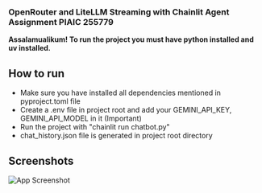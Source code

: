 
### OpenRouter and LiteLLM Streaming with Chainlit Agent Assignment PIAIC 255779

**Assalamualikum! To run the project you must have python installed and uv installed.**


## How to run

- Make sure you have installed all dependencies mentioned in pyproject.toml file
- Create a .env file in project root and add your GEMINI_API_KEY, GEMINI_API_MODEL in it (Important)
- Run the project with "chainlit run chatbot.py"
- chat_history.json file is generated in project root directory


## Screenshots
![App Screenshot](https://github.com/user-attachments/assets/aab36b2b-b540-4a78-adef-dcbab11a555d)
